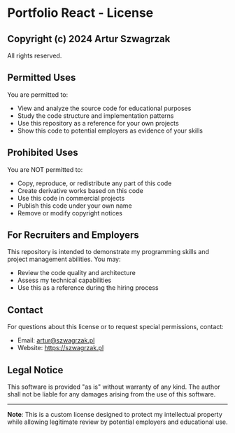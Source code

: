 # Portfolio React - License

## Copyright (c) 2024 Artur Szwagrzak

All rights reserved.

## Permitted Uses

You are permitted to:

- View and analyze the source code for educational purposes
- Study the code structure and implementation patterns
- Use this repository as a reference for your own projects
- Show this code to potential employers as evidence of your skills

## Prohibited Uses

You are NOT permitted to:

- Copy, reproduce, or redistribute any part of this code
- Create derivative works based on this code
- Use this code in commercial projects
- Publish this code under your own name
- Remove or modify copyright notices

## For Recruiters and Employers

This repository is intended to demonstrate my programming skills and project management abilities. You may:

- Review the code quality and architecture
- Assess my technical capabilities
- Use this as a reference during the hiring process

## Contact

For questions about this license or to request special permissions, contact:

- Email: artur@szwagrzak.pl
- Website: https://szwagrzak.pl

## Legal Notice

This software is provided "as is" without warranty of any kind. The author shall not be liable for any damages arising from the use of this software.

---

**Note**: This is a custom license designed to protect my intellectual property while allowing legitimate review by potential employers and educational use.

